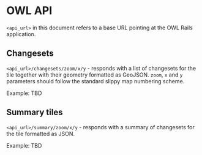 OWL API
=======

`<api_url>` in this document refers to a base URL pointing at the OWL Rails application.

Changesets
----------

`<api_url>/changesets/zoom/x/y` - responds with a list of changesets for the tile together with their geometry formatted
as GeoJSON. `zoom`, `x` and `y` parameters should follow the standard slippy map numbering scheme.

Example:
TBD

Summary tiles
-------------

`<api_url>/summary/zoom/x/y` - responds with a summary of changesets for the tile formatted as JSON.

Example:
TBD
